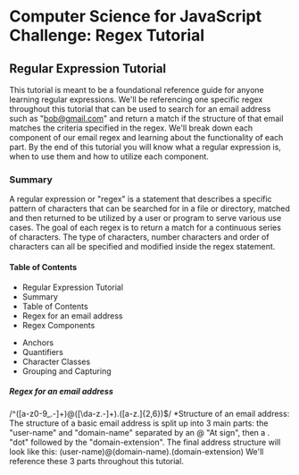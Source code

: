 # Computer Science for JavaScript Challenge: Regex Tutorial
## Regular Expression Tutorial
This tutorial is meant to be a foundational reference guide for anyone learning regular expressions. We'll be referencing one specific regex throughout this tutorial that can be used to search for an email address such as "bob@gmail.com" and return a match if the structure of that email matches the criteria specified in the regex. We'll break down each component of our email regex and learning about the functionality of each part. By the end of this tutorial you will know what a regular expression is, when to use them and how to utilize each component.


### Summary
A regular expression or "regex" is a statement that describes a specific pattern of characters that can be searched for in a file or directory, matched and then returned to be utilized by a user or program to serve various use cases. The goal of each regex is to return a match for a continuous series of characters. The type of characters, number characters and order of characters can all be specified and modified inside the regex statement.

#### Table of Contents
* Regular Expression Tutorial
* Summary
* Table of Contents
* Regex for an email address
* Regex Components
+ Anchors
+ Quantifiers
+ Character Classes
+ Grouping and Capturing
##### Regex for an email address
/^([a-z0-9_\.-]+)@([\da-z\.-]+)\.([a-z\.]{2,6})$/
*Structure of an email address:
The structure of a basic email address is split up into 3 main parts: the "user-name" and "domain-name" separated by an @ "At sign", then a . "dot" followed by the "domain-extension". The final address structure will look like this: (user-name)@(domain-name).(domain-extension) We'll reference these 3 parts throughout this tutorial.

